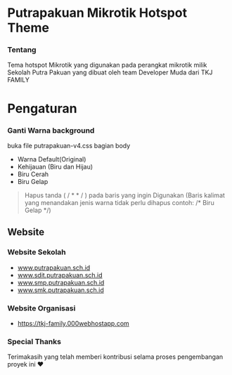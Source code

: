 # Putrapakuan Mikrotik Hotspot Theme

### Tentang
Tema hotspot Mikrotik yang digunakan pada perangkat mikrotik milik Sekolah Putra Pakuan yang dibuat oleh team Developer Muda dari TKJ FAMILY

# Pengaturan

### Ganti Warna background
buka file putrapakuan-v4.css bagian body

- Warna Default(Original)
- Kehijauan (Biru dan Hijau)
- Biru Cerah
- Biru Gelap

> Hapus tanda ( / * * / ) pada baris yang ingin Digunakan
(Baris kalimat yang menandakan jenis warna tidak 
perlu dihapus contoh: /* Biru Gelap */)


## Website

### Website Sekolah

- www.putrapakuan.sch.id
- www.sdit.putrapakuan.sch.id
- www.smp.putrapakuan.sch.id
- www.smk.putrapakuan.sch.id

### Website Organisasi

- https://tkj-family.000webhostapp.com



### Special Thanks

Terimakasih yang telah memberi kontribusi selama proses pengembangan proyek ini &hearts;
